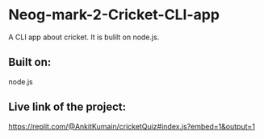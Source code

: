 # Neog-mark-2-Cricket-CLI-app
A CLI app about cricket. It is bulilt on node.js.
## Built on:
node.js
## Live link of the project:
https://replit.com/@AnkitKumain/cricketQuiz#index.js?embed=1&output=1
